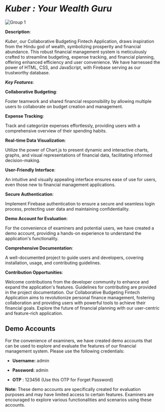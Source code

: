 
# *Kuber : Your Wealth Guru*

![Group 1](https://github.com/rahu-lava/Kuber-Fintech/assets/113875289/0e652c54-be3b-4662-b31d-02a5a034b8fa)


**Description**: 

*Kuber*, our Collaborative Budgeting Fintech Application, draws inspiration from the Hindu god of wealth, symbolizing prosperity and financial abundance. This robust financial management system is meticulously crafted to streamline budgeting, expense tracking, and financial planning, offering enhanced efficiency and user convenience. We have harnessed the power of HTML, CSS, and JavaScript, with Firebase serving as our trustworthy database.

***Key Features***:

**Collaborative Budgeting**:

Foster teamwork and shared financial responsibility by allowing multiple users to collaborate on budget creation and management.

**Expense Tracking**:

Track and categorize expenses effortlessly, providing users with a comprehensive overview of their spending habits.

**Real-time Data Visualization**:

Utilize the power of Chart.js to present dynamic and interactive charts, graphs, and visual representations of financial data, facilitating informed decision-making.

**User-Friendly Interface**:

An intuitive and visually appealing interface ensures ease of use for users, even those new to financial management applications.

**Secure Authentication**:

Implement Firebase authentication to ensure a secure and seamless login process, protecting user data and maintaining confidentiality.


**Demo Account for Evaluation**:

For the convenience of examiners and potential users, we have created a demo account, providing a hands-on experience to understand the application's functionality.

**Comprehensive Documentation**:

A well-documented project to guide users and developers, covering installation, usage, and contributing guidelines.

**Contribution Opportunities**:

Welcome contributions from the developer community to enhance and expand the application's features. Guidelines for contributing are provided in the project documentation.
Our Collaborative Budgeting Fintech Application aims to revolutionize personal finance management, fostering collaboration and providing users with powerful tools to achieve their financial goals. Explore the future of financial planning with our user-centric and feature-rich application.

## Demo Accounts

For the convenience of examiners, we have created demo accounts that can be used to explore and evaluate the features of our financial management system. Please use the following credentials:

- **Username:** admin
- **Password:** admin

- **OTP** : 123456 (Use this OTP for Forget Password)


**Note:** These demo accounts are specifically created for evaluation purposes and may have limited access to certain features. Examiners are encouraged to explore various functionalities and scenarios using these accounts.

